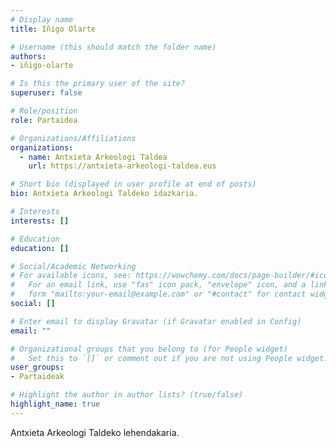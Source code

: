 ```yaml
---
# Display name
title: Iñigo Olarte

# Username (this should match the folder name)
authors:
- iñigo-olarte

# Is this the primary user of the site?
superuser: false

# Role/position
role: Partaidea

# Organizations/Affiliations
organizations: 
  - name: Antxieta Arkeologi Taldea
    url: https://antxieta-arkeologi-taldea.eus

# Short bio (displayed in user profile at end of posts)
bio: Antxieta Arkeologi Taldeko idazkaria.

# Interests
interests: []

# Education
education: []

# Social/Academic Networking
# For available icons, see: https://wowchemy.com/docs/page-builder/#icons
#   For an email link, use "fas" icon pack, "envelope" icon, and a link in the
#   form "mailto:your-email@example.com" or "#contact" for contact widget.
social: []

# Enter email to display Gravatar (if Gravatar enabled in Config)
email: ""

# Organizational groups that you belong to (for People widget)
#   Set this to `[]` or comment out if you are not using People widget.
user_groups: 
- Partaideak

# Highlight the author in author lists? (true/false)
highlight_name: true
---
```


Antxieta Arkeologi Taldeko lehendakaria.
